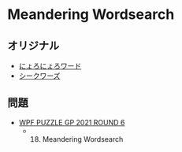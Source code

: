 # Meandering Wordsearch

## オリジナル
- [にょろにょろワード](meanderingwords.md)
- [シークワーズ](wordsearch.md)

## 問題
- [WPF PUZZLE GP 2021 ROUND 6](../questions/wpfpgp2021-6.md)
	- 18. Meandering Wordsearch
